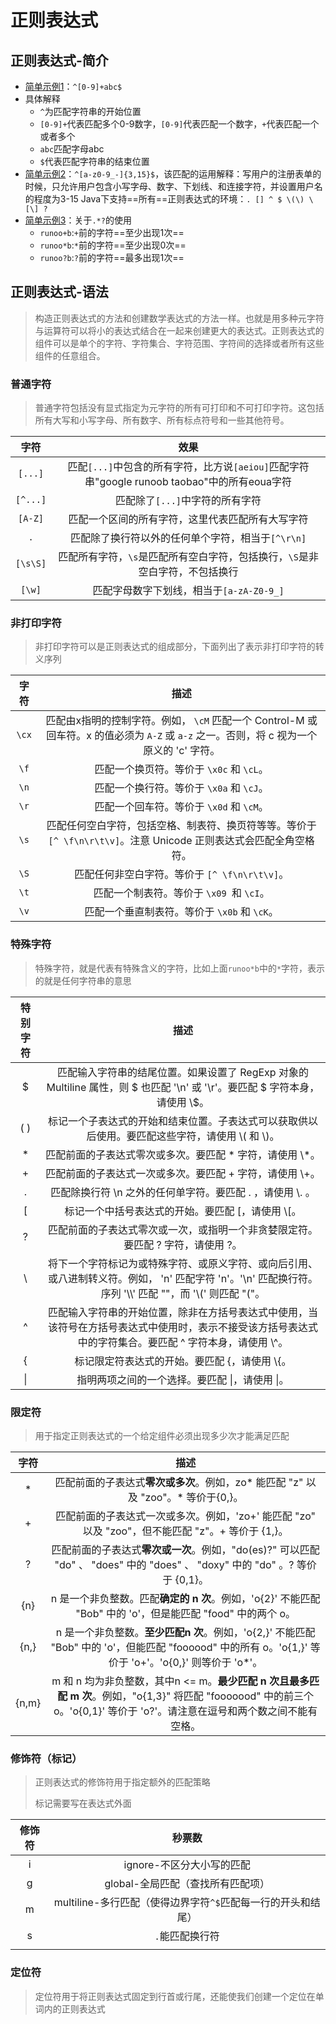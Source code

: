 # 正则表达式

## 正则表达式-简介

- <u>简单示例1</u>：`^[0-9]+abc$`
- 具体解释
    - `^`为匹配字符串的开始位置
    - `[0-9]+`代表匹配多个0-9数字，`[0-9]`代表匹配一个数字，`+`代表匹配一个或者多个
    - `abc`匹配字母abc
    - `$`代表匹配字符串的结束位置
- <u>简单示例2</u>：`^[a-z0-9_-]{3,15}$`，该匹配的运用解释：写用户的注册表单的时候，只允许用户包含小写字母、数字、下划线、和连接字符，并设置用户名的程度为3-15
Java下支持==所有==正则表达式的环境：`. [] ^ $ \(\) \[\] ?`
- <u>简单示例3</u>：关于`.*?`的使用
  - `runoo+b`:`+`前的字符==至少出现1次==
  - `runoo*b`:`*`前的字符==至少出现0次==
  - `runoo?b`:`?`前的字符==最多出现1次==

## 正则表达式-语法

> 构造正则表达式的方法和创建数学表达式的方法一样。也就是用多种元字符与运算符可以将小的表达式结合在一起来创建更大的表达式。正则表达式的组件可以是单个的字符、字符集合、字符范围、字符间的选择或者所有这些组件的任意组合。

### 普通字符

> 普通字符包括没有显式指定为元字符的所有可打印和不可打印字符。这包括所有大写和小写字母、所有数字、所有标点符号和一些其他符号。

|   字符   |                             效果                             |
| :------: | :----------------------------------------------------------: |
| `[...]`  | 匹配`[...]`中包含的所有字符，比方说`[aeiou]`匹配字符串"google runoob taobao"中的所有eoua字符 |
| `[^...]` |               匹配除了`[...]`中字符的所有字符                |
| `[A-Z]`  |       匹配一个区间的所有字符，这里代表匹配所有大写字符       |
|   `.`    |      匹配除了换行符以外的任何单个字符，相当于`[^\r\n]`       |
| `[\s\S]` | 匹配所有字符，`\s`是匹配所有空白字符，包括换行，`\S`是非空白字符，不包括换行 |
|  `[\w]`  |           匹配字母数字下划线，相当于`[a-zA-Z0-9_]`           |

### 非打印字符

> 非打印字符可以是正则表达式的组成部分，下面列出了表示非打印字符的转义序列

| 字符  |                             描述                             |
| :---: | :----------------------------------------------------------: |
| `\cx` | 匹配由x指明的控制字符。例如， `\cM` 匹配一个 Control-M 或回车符。x 的值必须为 `A-Z` 或 `a-z` 之一。否则，将 c 视为一个原义的 'c' 字符。 |
| `\f`  |           匹配一个换页符。等价于 `\x0c` 和 `\cL`。           |
| `\n`  |           匹配一个换行符。等价于 `\x0a` 和 `\cJ`。           |
| `\r`  |           匹配一个回车符。等价于 `\x0d` 和 `\cM`。           |
| `\s`  | 匹配任何空白字符，包括空格、制表符、换页符等等。等价于 `[^ \f\n\r\t\v]`。注意 Unicode 正则表达式会匹配全角空格符。 |
| `\S`  |        匹配任何非空白字符。等价于 `[^ \f\n\r\t\v]`。         |
| `\t`  |           匹配一个制表符。等价于 `\x09 `和 `\cI`。           |
| `\v`  |         匹配一个垂直制表符。等价于 `\x0b` 和 `\cK`。         |

### 特殊字符

> 特殊字符，就是代表有特殊含义的字符，比如上面`runoo*b`中的`*`字符，表示的就是任何字符串的意思

| 特别字符 |                             描述                             |
| :------: | :----------------------------------------------------------: |
|    $     | 匹配输入字符串的结尾位置。如果设置了 RegExp 对象的 Multiline 属性，则 \$ 也匹配 '\n' 或 '\r'。要匹配 \$ 字符本身，请使用 \\$。 |
|   ( )    | 标记一个子表达式的开始和结束位置。子表达式可以获取供以后使用。要匹配这些字符，请使用 \\( 和 \\)。 |
|    *     |  匹配前面的子表达式零次或多次。要匹配 * 字符，请使用 \\*。   |
|    +     |  匹配前面的子表达式一次或多次。要匹配 + 字符，请使用 \\+。   |
|    .     |  匹配除换行符 \n 之外的任何单字符。要匹配 . ，请使用 \\. 。  |
|    [     |      标记一个中括号表达式的开始。要匹配 [，请使用 \\[。      |
|    ?     | 匹配前面的子表达式零次或一次，或指明一个非贪婪限定符。要匹配 ? 字符，请使用 \?。 |
|    \     | 将下一个字符标记为或特殊字符、或原义字符、或向后引用、或八进制转义符。例如， 'n' 匹配字符 'n'。'\n' 匹配换行符。序列 '\\\\' 匹配 "\"，而 '\\(' 则匹配 "("。 |
|    ^     | 匹配输入字符串的开始位置，除非在方括号表达式中使用，当该符号在方括号表达式中使用时，表示不接受该方括号表达式中的字符集合。要匹配 ^ 字符本身，请使用 \\^。 |
|    {     |        标记限定符表达式的开始。要匹配 {，请使用 \\{。        |
|    \|    |       指明两项之间的一个选择。要匹配 \|，请使用 \\|。        |

### 限定符

> 用于指定正则表达式的一个给定组件必须出现多少次才能满足匹配

| 字符  |                             描述                             |
| :---: | :----------------------------------------------------------: |
|   *   | 匹配前面的子表达式**零次或多次**。例如，zo* 能匹配 "z" 以及 "zoo"。* 等价于{0,}。 |
|   +   | 匹配前面的子表达式一次或多次。例如，'zo+' 能匹配 "zo" 以及 "zoo"，但不能匹配 "z"。+ 等价于 {1,}。 |
|   ?   | 匹配前面的子表达式**零次或一次**。例如，"do(es)?" 可以匹配 "do" 、 "does" 中的 "does" 、 "doxy" 中的 "do" 。? 等价于 {0,1}。 |
|  {n}  | n 是一个非负整数。匹配**确定的 n 次**。例如，'o{2}' 不能匹配 "Bob" 中的 'o'，但是能匹配 "food" 中的两个 o。 |
| {n,}  | n 是一个非负整数。**至少匹配n 次**。例如，'o{2,}' 不能匹配 "Bob" 中的 'o'，但能匹配 "foooood" 中的所有 o。'o{1,}' 等价于 'o+'。'o{0,}' 则等价于 'o*'。 |
| {n,m} | m 和 n 均为非负整数，其中n <= m。**最少匹配 n 次且最多匹配 m 次**。例如，"o{1,3}" 将匹配 "fooooood" 中的前三个 o。'o{0,1}' 等价于 'o?'。请注意在逗号和两个数之间不能有空格。 |

### 修饰符（标记）

> 正则表达式的修饰符用于指定额外的匹配策略
>
> 标记需要写在表达式外面

| 修饰符 |                            秒票数                            |
| :----: | :----------------------------------------------------------: |
|   i    |                  ignore-不区分大小写的匹配                   |
|   g    |              global-全局匹配（查找所有匹配项）               |
|   m    | multiline-多行匹配（使得边界字符`^$`匹配每一行的开头和结尾） |
|   s    |                       `.`能匹配换行符                        |
|        |                                                              |

### 定位符

> 定位符用于将正则表达式固定到行首或行尾，还能使我们创建一个定位在单词内的正则表达式

